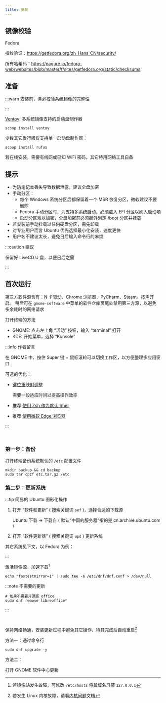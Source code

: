 ```yaml
---
title: 安装
---
```


## 镜像校验

Fedora

指纹验证：https://getfedora.org/zh_Hans_CN/security/

所有哈希码：https://pagure.io/fedora-web/websites/blob/master/f/sites/getfedora.org/static/checksums

## 准备

:::warn 安装前，务必校验系统镜像的完整性

:::

[Ventoy](https://www.ventoy.net/cn/download.html):
多系统镜像支持的启动盘制作器

    scoop install ventoy

少数其它发行版仅支持单一启动盘制作器：

    scoop install rufus

若在线安装，需要有线网或已知 WiFi 密码，其它特用网络工具自备

## 提示

- 为防笔记本丢失导致数据泄露，建议全盘加密
- 手动分区：
  - 每个 Windows 系统分区后都保留着一个 MSR 恢复分区，微软建议不要删除
  - Fedora 手动分区时，为支持多系统启动，必须载入 EFI 分区以刷入启动项
  - 启动分区难以加密，全盘加密前必须额外划定 /boot 分区并挂载
- 若安装前手动挂载过任何硬盘分区，需先卸载
- 对专业用户而言 Ubuntu 优先选择最小化安装，速度更快
- 用户名不建议太长，避免日后输入命令行的麻烦

:::caution 建议

保留好 LiveCD U 盘，以便日后之需

:::

## 首次运行

第三方软件源含有：N 卡驱动、Chrome 浏览器、PyCharm、Steam。按需开启。
稍后可在 `gnome-software` 中菜单的软件仓库页尾处禁用第三方源，以避免多余耗时的网络请求

打开终端的方法

- GNOME: 点击左上角 “活动” 按钮，输入 “terminal” 打开
- KDE: 开始菜单，选择 “Konsole”

:::info 作者留言

在 GNOME 中，按住 Super 键 + 鼠标滚轮可以切换工作区，以方便整理多应用窗口

可选的优化：

- <a target="_blank" href="/docs/dev/keymap">键位重映射调整</a>

  需要一段适应时间以提高操作效率

- 推荐 <a target="_blank" href="/docs/dev/zsh">使用 Zsh 作为默认 Shell</a>
- 推荐 <a target="_blank" href="/docs/browser/edge-for-linux">使用微软 Edge 浏览器</a>

:::

<br/>

### 第一步：备份

打开终端备份系统默认的 `/etc` 配置文件

    mkdir backup && cd backup
    sudo tar cpzf etc.tar.gz /etc

### 第二步：更新系统

<div className="let-tipbg-to-yellow no-admonition-uppercase-title">

:::tip 简易的 Ubuntu 图形化操作

1. 打开 “软件和更新” ( 搜索关键词 `sof` )，选择合适的下载源

   Ubuntu 下载 -> 下载自 ( 默认“中国的服务器”指的是 cn.archive.ubuntu.com )

2. 打开 “软件更新器” ( 搜索关键词 `upd` ) 更新系统

其它系统见下文，以 Fedora 为例：

:::

</div>

激活镜像源，加速下载[^1]

    echo "fastestmirror=1" | sudo tee -a /etc/dnf/dnf.conf > /dev/null

:::note 不需要的更新

```shell
# 如果不需要开源版 office
sudo dnf remove libreoffice*
```

:::

<br/>

保持网络畅通，安装更新过程中避免其它操作、待其完成后自动重启[^2]

方法一：通过命令行

    sudo dnf upgrade -y

方法二：

打开 GNOME 软件中心更新

[^1]: 若镜像站发生故障，可修改 `/etc/hosts` 将其域名屏蔽 `127.0.0.1`
[^2]: 若发生 Linux 内核故障，请看[内核问题](./kernel)文档
